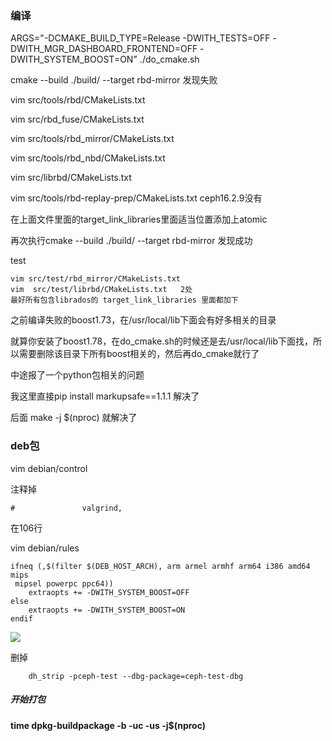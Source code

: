 ### 编译

ARGS="-DCMAKE_BUILD_TYPE=Release -DWITH_TESTS=OFF -DWITH_MGR_DASHBOARD_FRONTEND=OFF -DWITH_SYSTEM_BOOST=ON" ./do_cmake.sh

cmake --build ./build/ --target rbd-mirror  发现失败

vim src/tools/rbd/CMakeLists.txt

vim src/rbd_fuse/CMakeLists.txt

vim src/tools/rbd_mirror/CMakeLists.txt

vim src/tools/rbd_nbd/CMakeLists.txt

vim src/librbd/CMakeLists.txt

vim src/tools/rbd-replay-prep/CMakeLists.txt    ceph16.2.9没有

在上面文件里面的target_link_libraries里面适当位置添加上atomic

再次执行cmake --build ./build/ --target rbd-mirror  发现成功

test

```
vim src/test/rbd_mirror/CMakeLists.txt
vim  src/test/librbd/CMakeLists.txt   2处
最好所有包含librados的 target_link_libraries 里面都加下
```

之前编译失败的boost1.73，在/usr/local/lib下面会有好多相关的目录

就算你安装了boost1.78，在do_cmake.sh的时候还是去/usr/local/lib下面找，所以需要删除该目录下所有boost相关的，然后再do_cmake就行了

中途报了一个python包相关的问题

我这里直接pip install markupsafe==1.1.1 解决了

后面 make -j $(nproc) 就解决了

### deb包

vim  debian/control

注释掉

```
#               valgrind,
```

在106行

vim debian/rules

```
ifneq (,$(filter $(DEB_HOST_ARCH), arm armel armhf arm64 i386 amd64 mips
 mipsel powerpc ppc64))
    extraopts += -DWITH_SYSTEM_BOOST=OFF
else
    extraopts += -DWITH_SYSTEM_BOOST=ON
endif
```

![](https://gitee.com/hxc8/images6/raw/master/img/202407182354539.jpg)

删掉 

```
    dh_strip -pceph-test --dbg-package=ceph-test-dbg
```

##### 开始打包

**time dpkg-buildpackage -b -uc -us -j$(nproc)**
